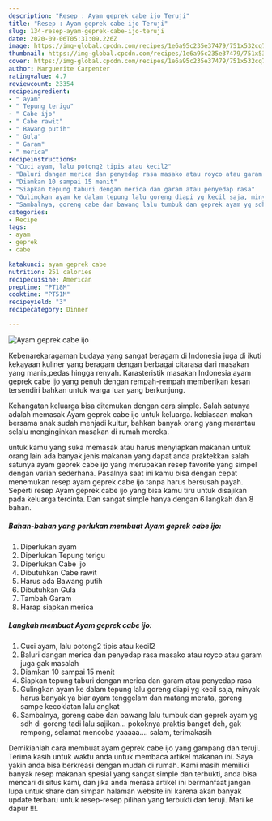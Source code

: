 ```yaml
---
description: "Resep : Ayam geprek cabe ijo Teruji"
title: "Resep : Ayam geprek cabe ijo Teruji"
slug: 134-resep-ayam-geprek-cabe-ijo-teruji
date: 2020-09-06T05:31:09.226Z
image: https://img-global.cpcdn.com/recipes/1e6a95c235e37479/751x532cq70/ayam-geprek-cabe-ijo-foto-resep-utama.jpg
thumbnail: https://img-global.cpcdn.com/recipes/1e6a95c235e37479/751x532cq70/ayam-geprek-cabe-ijo-foto-resep-utama.jpg
cover: https://img-global.cpcdn.com/recipes/1e6a95c235e37479/751x532cq70/ayam-geprek-cabe-ijo-foto-resep-utama.jpg
author: Marguerite Carpenter
ratingvalue: 4.7
reviewcount: 23354
recipeingredient:
- " ayam"
- " Tepung terigu"
- " Cabe ijo"
- " Cabe rawit"
- " Bawang putih"
- " Gula"
- " Garam"
- " merica"
recipeinstructions:
- "Cuci ayam, lalu potong2 tipis atau kecil2"
- "Baluri dangan merica dan penyedap rasa masako atau royco atau garam juga gak masalah"
- "Diamkan 10 sampai 15 menit"
- "Siapkan tepung taburi dengan merica dan garam atau penyedap rasa"
- "Gulingkan ayam ke dalam tepung lalu goreng diapi yg kecil saja, minyak harus banyak ya biar ayam tenggelam dan matang merata, goreng sampe kecoklatan lalu angkat"
- "Sambalnya, goreng cabe dan bawang lalu tumbuk dan geprek ayam yg sdh di goreng tadi lalu sajikan... pokoknya praktis banget deh, gak rempong, selamat mencoba yaaaaa.... salam, terimakasih"
categories:
- Recipe
tags:
- ayam
- geprek
- cabe

katakunci: ayam geprek cabe 
nutrition: 251 calories
recipecuisine: American
preptime: "PT18M"
cooktime: "PT51M"
recipeyield: "3"
recipecategory: Dinner

---
```



![Ayam geprek cabe ijo](https://img-global.cpcdn.com/recipes/1e6a95c235e37479/751x532cq70/ayam-geprek-cabe-ijo-foto-resep-utama.jpg)

Kebenarekaragaman budaya yang sangat beragam di Indonesia juga di ikuti kekayaan kuliner yang beragam dengan berbagai citarasa dari masakan yang manis,pedas hingga renyah. Karasteristik masakan Indonesia ayam geprek cabe ijo yang penuh dengan rempah-rempah memberikan kesan tersendiri bahkan untuk warga luar yang berkunjung.




Kehangatan keluarga bisa ditemukan dengan cara simple. Salah satunya adalah memasak Ayam geprek cabe ijo untuk keluarga. kebiasaan makan bersama anak sudah menjadi kultur, bahkan banyak orang yang merantau selalu menginginkan masakan di rumah mereka.

untuk kamu yang suka memasak atau harus menyiapkan makanan untuk orang lain ada banyak jenis makanan yang dapat anda praktekkan salah satunya ayam geprek cabe ijo yang merupakan resep favorite yang simpel dengan varian sederhana. Pasalnya saat ini kamu bisa dengan cepat menemukan resep ayam geprek cabe ijo tanpa harus bersusah payah.
Seperti resep Ayam geprek cabe ijo yang bisa kamu tiru untuk disajikan pada keluarga tercinta. Dan sangat simple hanya dengan 6 langkah dan 8 bahan.


<!--inarticleads1-->

##### Bahan-bahan yang perlukan membuat Ayam geprek cabe ijo:

1. Diperlukan  ayam
1. Diperlukan  Tepung terigu
1. Diperlukan  Cabe ijo
1. Dibutuhkan  Cabe rawit
1. Harus ada  Bawang putih
1. Dibutuhkan  Gula
1. Tambah  Garam
1. Harap siapkan  merica




<!--inarticleads2-->

##### Langkah membuat  Ayam geprek cabe ijo:

1. Cuci ayam, lalu potong2 tipis atau kecil2
1. Baluri dangan merica dan penyedap rasa masako atau royco atau garam juga gak masalah
1. Diamkan 10 sampai 15 menit
1. Siapkan tepung taburi dengan merica dan garam atau penyedap rasa
1. Gulingkan ayam ke dalam tepung lalu goreng diapi yg kecil saja, minyak harus banyak ya biar ayam tenggelam dan matang merata, goreng sampe kecoklatan lalu angkat
1. Sambalnya, goreng cabe dan bawang lalu tumbuk dan geprek ayam yg sdh di goreng tadi lalu sajikan... pokoknya praktis banget deh, gak rempong, selamat mencoba yaaaaa.... salam, terimakasih




Demikianlah cara membuat ayam geprek cabe ijo yang gampang dan teruji. Terima kasih untuk waktu anda untuk membaca artikel makanan ini. Saya yakin anda bisa berkreasi dengan mudah di rumah. Kami masih memiliki banyak resep makanan spesial yang sangat simple dan terbukti, anda bisa mencari di situs kami, dan jika anda merasa artikel ini bermanfaat jangan lupa untuk share dan simpan halaman website ini karena akan banyak update terbaru untuk resep-resep pilihan yang terbukti dan teruji. Mari ke dapur !!!. 
